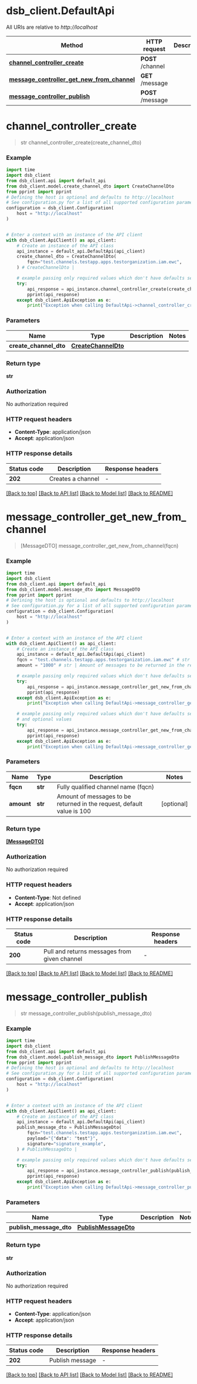 # dsb_client.DefaultApi

All URIs are relative to *http://localhost*

Method | HTTP request | Description
------------- | ------------- | -------------
[**channel_controller_create**](DefaultApi.md#channel_controller_create) | **POST** /channel | 
[**message_controller_get_new_from_channel**](DefaultApi.md#message_controller_get_new_from_channel) | **GET** /message | 
[**message_controller_publish**](DefaultApi.md#message_controller_publish) | **POST** /message | 


# **channel_controller_create**
> str channel_controller_create(create_channel_dto)



### Example

```python
import time
import dsb_client
from dsb_client.api import default_api
from dsb_client.model.create_channel_dto import CreateChannelDto
from pprint import pprint
# Defining the host is optional and defaults to http://localhost
# See configuration.py for a list of all supported configuration parameters.
configuration = dsb_client.Configuration(
    host = "http://localhost"
)


# Enter a context with an instance of the API client
with dsb_client.ApiClient() as api_client:
    # Create an instance of the API class
    api_instance = default_api.DefaultApi(api_client)
    create_channel_dto = CreateChannelDto(
        fqcn="test.channels.testapp.apps.testorganization.iam.ewc",
    ) # CreateChannelDto | 

    # example passing only required values which don't have defaults set
    try:
        api_response = api_instance.channel_controller_create(create_channel_dto)
        pprint(api_response)
    except dsb_client.ApiException as e:
        print("Exception when calling DefaultApi->channel_controller_create: %s\n" % e)
```


### Parameters

Name | Type | Description  | Notes
------------- | ------------- | ------------- | -------------
 **create_channel_dto** | [**CreateChannelDto**](CreateChannelDto.md)|  |

### Return type

**str**

### Authorization

No authorization required

### HTTP request headers

 - **Content-Type**: application/json
 - **Accept**: application/json


### HTTP response details
| Status code | Description | Response headers |
|-------------|-------------|------------------|
**202** | Creates a channel |  -  |

[[Back to top]](#) [[Back to API list]](../README.md#documentation-for-api-endpoints) [[Back to Model list]](../README.md#documentation-for-models) [[Back to README]](../README.md)

# **message_controller_get_new_from_channel**
> [MessageDTO] message_controller_get_new_from_channel(fqcn)



### Example

```python
import time
import dsb_client
from dsb_client.api import default_api
from dsb_client.model.message_dto import MessageDTO
from pprint import pprint
# Defining the host is optional and defaults to http://localhost
# See configuration.py for a list of all supported configuration parameters.
configuration = dsb_client.Configuration(
    host = "http://localhost"
)


# Enter a context with an instance of the API client
with dsb_client.ApiClient() as api_client:
    # Create an instance of the API class
    api_instance = default_api.DefaultApi(api_client)
    fqcn = "test.channels.testapp.apps.testorganization.iam.ewc" # str | Fully qualified channel name (fqcn)
    amount = "1000" # str | Amount of messages to be returned in the request, default value is 100 (optional)

    # example passing only required values which don't have defaults set
    try:
        api_response = api_instance.message_controller_get_new_from_channel(fqcn)
        pprint(api_response)
    except dsb_client.ApiException as e:
        print("Exception when calling DefaultApi->message_controller_get_new_from_channel: %s\n" % e)

    # example passing only required values which don't have defaults set
    # and optional values
    try:
        api_response = api_instance.message_controller_get_new_from_channel(fqcn, amount=amount)
        pprint(api_response)
    except dsb_client.ApiException as e:
        print("Exception when calling DefaultApi->message_controller_get_new_from_channel: %s\n" % e)
```


### Parameters

Name | Type | Description  | Notes
------------- | ------------- | ------------- | -------------
 **fqcn** | **str**| Fully qualified channel name (fqcn) |
 **amount** | **str**| Amount of messages to be returned in the request, default value is 100 | [optional]

### Return type

[**[MessageDTO]**](MessageDTO.md)

### Authorization

No authorization required

### HTTP request headers

 - **Content-Type**: Not defined
 - **Accept**: application/json


### HTTP response details
| Status code | Description | Response headers |
|-------------|-------------|------------------|
**200** | Pull and returns messages from given channel |  -  |

[[Back to top]](#) [[Back to API list]](../README.md#documentation-for-api-endpoints) [[Back to Model list]](../README.md#documentation-for-models) [[Back to README]](../README.md)

# **message_controller_publish**
> str message_controller_publish(publish_message_dto)



### Example

```python
import time
import dsb_client
from dsb_client.api import default_api
from dsb_client.model.publish_message_dto import PublishMessageDto
from pprint import pprint
# Defining the host is optional and defaults to http://localhost
# See configuration.py for a list of all supported configuration parameters.
configuration = dsb_client.Configuration(
    host = "http://localhost"
)


# Enter a context with an instance of the API client
with dsb_client.ApiClient() as api_client:
    # Create an instance of the API class
    api_instance = default_api.DefaultApi(api_client)
    publish_message_dto = PublishMessageDto(
        fqcn="test.channels.testapp.apps.testorganization.iam.ewc",
        payload="{"data": "test"}",
        signature="signature_example",
    ) # PublishMessageDto | 

    # example passing only required values which don't have defaults set
    try:
        api_response = api_instance.message_controller_publish(publish_message_dto)
        pprint(api_response)
    except dsb_client.ApiException as e:
        print("Exception when calling DefaultApi->message_controller_publish: %s\n" % e)
```


### Parameters

Name | Type | Description  | Notes
------------- | ------------- | ------------- | -------------
 **publish_message_dto** | [**PublishMessageDto**](PublishMessageDto.md)|  |

### Return type

**str**

### Authorization

No authorization required

### HTTP request headers

 - **Content-Type**: application/json
 - **Accept**: application/json


### HTTP response details
| Status code | Description | Response headers |
|-------------|-------------|------------------|
**202** | Publish message |  -  |

[[Back to top]](#) [[Back to API list]](../README.md#documentation-for-api-endpoints) [[Back to Model list]](../README.md#documentation-for-models) [[Back to README]](../README.md)


